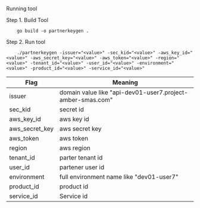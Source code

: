 Running tool

Step 1. 
    Build Tool
```    
    go build -o partnerkeygen .
```
Step 2.
    Run tool
```
    ./partnerkeygen -issuer="<value>" -sec_kid="<value>" -aws_key_id="<value>" -aws_secret_key="<value>" -aws_token="<value>" -region="<value>" -tenant_id="<value>" -user_id="<value>" -environment="<value>" -product_id="<value>" -service_id="<value>"
```
  
| Flag           | Meaning                                                    |
|----------------|------------------------------------------------------------|
| issuer         | domain value like "api-dev01-user7.project-amber-smas.com" |
| sec_kid        | secret id                                                  |
| aws_key_id     | aws key id                                                 |
| aws_secret_key | aws secret key                                             |
| aws_token      | aws token                                                  |                        
| region         | aws region                                                 |                       
| tenant_id      | parter tenant id                                           |                     
| user_id        | partener user id                                           |                     
| environment    | full environment name like "dev01-user7"                   | 
| product_id     | product id                                                 | 
| service_id     | Service id                                                 |


